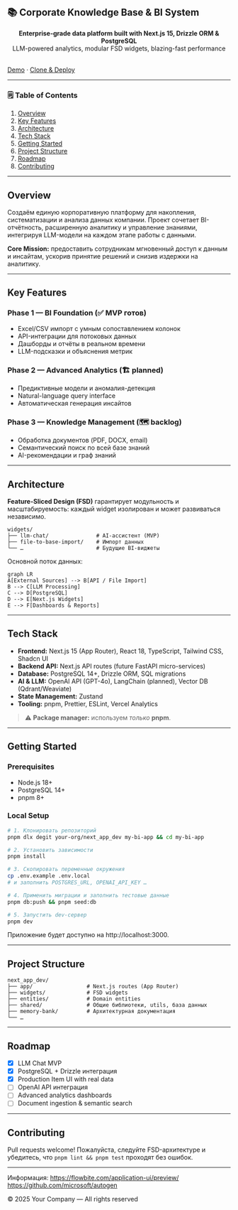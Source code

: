 ## 📚 Corporate Knowledge Base & BI System

<div align="center"><strong>Enterprise-grade data platform built with Next.js 15, Drizzle ORM & PostgreSQL</strong></div>
<div align="center">LLM-powered analytics, modular FSD widgets, blazing-fast performance</div>
<br />

[Demo](https://next-admin-dash.vercel.app/) · [Clone & Deploy](https://vercel.com/templates/next.js/admin-dashboard-tailwind-postgres-react-nextjs)

---

### 🗒️ Table of Contents

1. [Overview](#overview)
2. [Key Features](#key-features)
3. [Architecture](#architecture)
4. [Tech Stack](#tech-stack)
5. [Getting Started](#getting-started)
6. [Project Structure](#project-structure)
7. [Roadmap](#roadmap)
8. [Contributing](#contributing)

---

## Overview

Создаём единую корпоративную платформу для накопления, систематизации и анализа данных компании. Проект сочетает BI-отчётность, расширенную аналитику и управление знаниями, интегрируя LLM-модели на каждом этапе работы с данными.

**Core Mission:** предоставить сотрудникам мгновенный доступ к данным и инсайтам, ускорив принятие решений и снизив издержки на аналитику.

---

## Key Features

### Phase 1 — BI Foundation (✅ MVP готов)

- Excel/CSV импорт с умным сопоставлением колонок
- API-интеграции для потоковых данных
- Дашборды и отчёты в реальном времени
- LLM-подсказки и объяснения метрик

### Phase 2 — Advanced Analytics (🏗 planned)

- Предиктивные модели и аномалия-детекция
- Natural-language query interface
- Автоматическая генерация инсайтов

### Phase 3 — Knowledge Management (🗺 backlog)

- Обработка документов (PDF, DOCX, email)
- Семантический поиск по всей базе знаний
- AI-рекомендации и граф знаний

---

## Architecture

**Feature-Sliced Design (FSD)** гарантирует модульность и масштабируемость: каждый widget изолирован и может развиваться независимо.

```text
widgets/
├── llm-chat/               # AI-ассистент (MVP)
├── file-to-base-import/    # Импорт данных
└── …                       # Будущие BI-виджеты
```

Основной поток данных:

```mermaid
graph LR
A[External Sources] --> B[API / File Import]
B --> C[LLM Processing]
C --> D[PostgreSQL]
D --> E[Next.js Widgets]
E --> F[Dashboards & Reports]
```

---

## Tech Stack

- **Frontend:** Next.js 15 (App Router), React 18, TypeScript, Tailwind CSS, Shadcn UI
- **Backend API:** Next.js API routes (future FastAPI micro-services)
- **Database:** PostgreSQL 14+, Drizzle ORM, SQL migrations
- **AI & LLM:** OpenAI API (GPT-4o), LangChain (planned), Vector DB (Qdrant/Weaviate)
- **State Management:** Zustand
- **Tooling:** pnpm, Prettier, ESLint, Vercel Analytics

> ⚠️ **Package manager:** используем _только_ **pnpm**.

---

## Getting Started

### Prerequisites

- Node.js 18+
- PostgreSQL 14+
- pnpm 8+

### Local Setup

```bash
# 1. Клонировать репозиторий
pnpm dlx degit your-org/next_app_dev my-bi-app && cd my-bi-app

# 2. Установить зависимости
pnpm install

# 3. Скопировать переменные окружения
cp .env.example .env.local
# и заполнить POSTGRES_URL, OPENAI_API_KEY …

# 4. Применить миграции и заполнить тестовые данные
pnpm db:push && pnpm seed:db

# 5. Запустить dev-сервер
pnpm dev
```

Приложение будет доступно на http://localhost:3000.

---

## Project Structure

```text
next_app_dev/
├── app/                 # Next.js routes (App Router)
├── widgets/             # FSD widgets
├── entities/            # Domain entities
├── shared/              # Общие библиотеки, utils, база данных
├── memory-bank/         # Архитектурная документация
└── …
```

---

## Roadmap

- [x] LLM Chat MVP
- [x] PostgreSQL + Drizzle интеграция
- [x] Production Item UI with real data
- [ ] OpenAI API интеграция
- [ ] Advanced analytics dashboards
- [ ] Document ingestion & semantic search

---

## Contributing

Pull requests welcome! Пожалуйста, следуйте FSD-архитектуре и убедитесь, что `pnpm lint && pnpm test` проходят без ошибок.

---

Информация:
https://flowbite.com/application-ui/preview/
https://github.com/microsoft/autogen

© 2025 Your Company — All rights reserved
